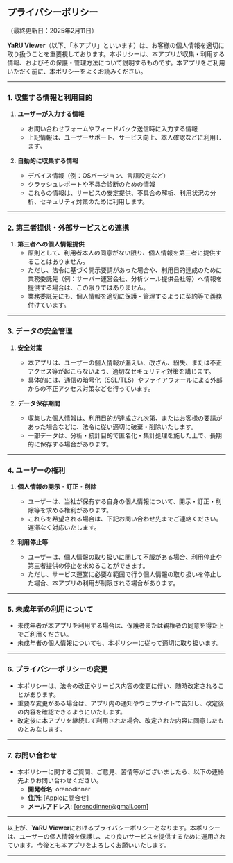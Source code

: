 ## プライバシーポリシー

（最終更新日：2025年2月11日）

**YaRU Viewer**（以下、「本アプリ」といいます）は、お客様の個人情報を適切に取り扱うことを重要視しております。本ポリシーは、本アプリが収集・利用する情報、およびその保護・管理方法について説明するものです。本アプリをご利用いただく前に、本ポリシーをよくお読みください。

---

### 1. 収集する情報と利用目的

1. **ユーザーが入力する情報**  
   - お問い合わせフォームやフィードバック送信時に入力する情報  
   - 上記情報は、ユーザーサポート、サービス向上、本人確認などに利用します。

2. **自動的に収集する情報**  
   - デバイス情報（例：OSバージョン、言語設定など）   
   - クラッシュレポートや不具合診断のための情報  
   - これらの情報は、サービスの安定提供、不具合の解析、利用状況の分析、セキュリティ対策のために利用します。

---

### 2. 第三者提供・外部サービスとの連携

1. **第三者への個人情報提供**  
   - 原則として、利用者本人の同意がない限り、個人情報を第三者に提供することはありません。  
   - ただし、法令に基づく開示要請があった場合や、利用目的達成のために業務委託先（例：サーバー運営会社、分析ツール提供会社等）へ情報を提供する場合は、この限りではありません。  
   - 業務委託先にも、個人情報を適切に保護・管理するように契約等で義務付けています。

---

### 3. データの安全管理

1. **安全対策**  
   - 本アプリは、ユーザーの個人情報が漏えい、改ざん、紛失、または不正アクセス等が起こらないよう、適切なセキュリティ対策を講じます。  
   - 具体的には、通信の暗号化（SSL/TLS）やファイアウォールによる外部からの不正アクセス対策などを行っています。

2. **データ保存期間**  
   - 収集した個人情報は、利用目的が達成され次第、またはお客様の要請があった場合などに、法令に従い適切に破棄・削除いたします。  
   - 一部データは、分析・統計目的で匿名化・集計処理を施した上で、長期的に保存する場合があります。

---

### 4. ユーザーの権利

1. **個人情報の開示・訂正・削除**  
   - ユーザーは、当社が保有する自身の個人情報について、開示・訂正・削除等を求める権利があります。  
   - これらを希望される場合は、下記お問い合わせ先までご連絡ください。遅滞なく対応いたします。

2. **利用停止等**  
   - ユーザーは、個人情報の取り扱いに関して不服がある場合、利用停止や第三者提供の停止を求めることができます。  
   - ただし、サービス運営に必要な範囲で行う個人情報の取り扱いを停止した場合、本アプリの利用が制限される場合があります。

---

### 5. 未成年者の利用について

- 未成年者が本アプリを利用する場合は、保護者または親権者の同意を得た上でご利用ください。  
- 未成年者の個人情報についても、本ポリシーに従って適切に取り扱います。

---

### 6. プライバシーポリシーの変更

- 本ポリシーは、法令の改正やサービス内容の変更に伴い、随時改定されることがあります。  
- 重要な変更がある場合は、アプリ内の通知やウェブサイトで告知し、改定後の内容を確認できるようにいたします。  
- 改定後に本アプリを継続して利用された場合、改定された内容に同意したものとみなします。

---

### 7. お問い合わせ

- 本ポリシーに関するご質問、ご意見、苦情等がございましたら、以下の連絡先よりお問い合わせください。  
  - **開発者名**: orenodinner  
  - **住所**: [Appleに問合せ]  
  - **メールアドレス**: [orenodinner@gmail.com]  

---

以上が、**YaRU Viewer**におけるプライバシーポリシーとなります。本ポリシーは、ユーザーの個人情報を保護し、より良いサービスを提供するために運用されています。今後とも本アプリをよろしくお願いいたします。

---
